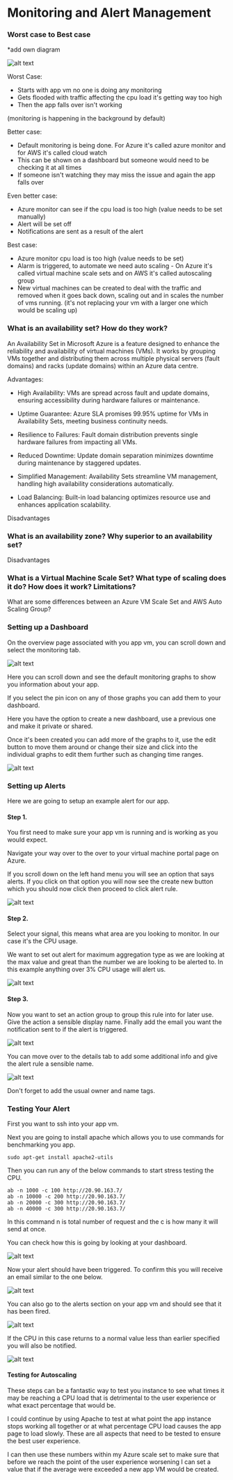 # Monitoring and Alert Management

### Worst case to Best case

*add own diagram

![alt text](Markdown_images/autoscaling-ramon.png)

Worst Case:

* Starts with app vm no one is doing any monitoring
* Gets flooded with traffic affecting the cpu load it's getting way too high
* Then the app falls over isn't working

(monitoring is happening in the background by default)

Better case:

* Default monitoring is being done. For Azure it's called azure monitor and for AWS it's called cloud watch
* This can be shown on a dashboard but someone would need to be checking it at all times
* If someone isn't watching they may miss the issue and again the app falls over


Even better case:

* Azure monitor can see if the cpu load is too high (value needs to be set manually)
* Alert will be set off
* Notifications are sent as a result of the alert


Best case:

* Azure monitor cpu load is too high (value needs to be set)
* Alarm is triggered, to automate we need auto scaling - On
Azure it's called virtual machine scale sets and on AWS it's called autoscaling group
* New virtual machines can be created to deal with the traffic and removed when it goes back down, scaling out and in scales the number of vms running. (it's not replacing your vm with a larger one which would be scaling up)

### What is an availability set? How do they work? 

An Availability Set in Microsoft Azure is a feature designed to enhance the reliability and availability of virtual machines (VMs). It works by grouping VMs together and distributing them across multiple physical servers (fault domains) and racks (update domains) within an Azure data centre.

Advantages:

* High Availability: VMs are spread across fault and update domains, ensuring accessibility during hardware failures or maintenance.
  
* Uptime Guarantee: Azure SLA promises 99.95% uptime for VMs in Availability Sets, meeting business continuity needs.
  
* Resilience to Failures: Fault domain distribution prevents single hardware failures from impacting all VMs.
  
* Reduced Downtime: Update domain separation minimizes downtime during maintenance by staggered updates.
  
* Simplified Management: Availability Sets streamline VM management, handling high availability considerations automatically.
  
* Load Balancing: Built-in load balancing optimizes resource use and enhances application scalability.
  

Disadvantages

### What is an availability zone? Why superior to an availability set? 

Disadvantages

### What is a Virtual Machine Scale Set? What type of scaling does it do? How does it work? Limitations? 

What are some differences between an Azure VM Scale Set and AWS Auto Scaling Group? 

### Setting up a Dashboard

On the overview page associated with you app vm, you can scroll down and select the monitoring tab.

![alt text](Markdown_images/monitor-tab.PNG)

Here you can scroll down and see the default monitoring graphs to show you information about your app.

If you select the pin icon on any of those graphs you can add them to your dashboard.

Here you have the option to create a new dashboard, use a previous one and make it private or shared.

Once it's been created you can add more of the graphs to it, use the edit button to move them around or change their size and click into the individual graphs to edit them further such as changing time ranges.

![alt text](Markdown_images/dhasboard.PNG)

### Setting up Alerts

Here we are going to setup an example alert for our app.

#### Step 1.

You first need to make sure your app vm is running and is working as you would expect.

Navigate your way over to the over to your virtual machine portal page on Azure.

If you scroll down on the left hand menu you will see an option that says alerts. If you click on that option you will now see the create new button which you should now click then proceed to click alert rule.

![alt text](Markdown_images/alert-option-create.PNG)

#### Step 2.

Select your signal, this means what area are you looking to monitor. In our case it's the CPU usage.

We want to set out alert for maximum aggregation type as we are looking at the max value and great than the number we are looking to be alerted to. In this example anything over 3% CPU usage will alert us.

![alt text](Markdown_images/alert-set.PNG)

#### Step 3.

Now you want to set an action group to group this rule into for later use. Give the action a sensible display name. Finally add the email you want the notification sent to if the alert is triggered.

![alt text](Markdown_images/action-cpu.PNG)

You can move over to the details tab to add some additional info and give the alert rule a sensible name.

![alt text](Markdown_images/addit-details.PNG)

Don't forget to add the usual owner and name tags.

### Testing Your Alert

First you want to ssh into your app vm.

Next you are going to install apache which allows you to use commands for benchmarking you app.

```
sudo apt-get install apache2-utils
```

Then you can run any of the below commands to start stress testing the CPU.

```
ab -n 1000 -c 100 http://20.90.163.7/
ab -n 10000 -c 200 http://20.90.163.7/
ab -n 20000 -c 300 http://20.90.163.7/
ab -n 40000 -c 300 http://20.90.163.7/
```
In this command n is total number of request and the c is how many it will send at once.

You can check how this is going by looking at your dashboard.

![alt text](Markdown_images/cpu-load.png)

Now your alert should have been triggered. To confirm this you will receive an email similar to the one below.

![alt text](Markdown_images/email-alert.PNG)

You can also go to the alerts section on your app vm and should see that it has been fired.

![alt text](Markdown_images/alert-fired.PNG)

If the CPU in this case returns to a normal value less than earlier specified you will also be notified.

![alt text](Markdown_images/alert-resolved.PNG)

#### Testing for Autoscaling

These steps can be a fantastic way to test you instance to see what times it may be reaching a CPU load that is detrimental to the user experience or what exact percentage that would be.

I could continue by using Apache to test at what point the app instance stops working all together or at what percentage CPU load causes the app page to load slowly. These are all aspects that need to be tested to ensure the best user experience.

I can then use these numbers within my Azure scale set to make sure that before we reach the point of the user experience worsening I can set a value that if the average were exceeded a new app VM would be created.



